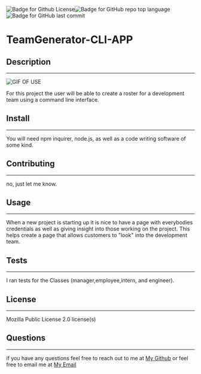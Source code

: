 ![Badge for Github License](https://img.shields.io/github/license/tylerdahl123/TeamGenerator-CLI-APP)![Badge for GitHub repo top language](https://img.shields.io/github/languages/top/tylerdahl123/TeamGenerator-CLI-APP?style=flat&logo=appveyor) ![Badge for GitHub last commit](https://img.shields.io/github/last-commit/tylerdahl123/TeamGenerator-CLI-APP?style=flat&logo=appveyor) 

# TeamGenerator-CLI-APP
## Description
 ---
 ![GIF OF USE](https://drive.google.com/file/d/1yuCIC23_Z_GcKZ9kKE0h35WoCitGrTr8/preview)
 
 For this project the user will be able to create a roster for a development team using a command line interface.
## Install 
---

 You will need npm inquirer, node.js, as well as a code writing software of some kind. 
## Contributing 
---

 no, just let me know. 
## Usage 
---

 When a new project is starting up it is nice to have a page with everybodies credentials as well as giving insight into those working on the project. This helps create a page that allows customers to "look" into the development team.  
## Tests
---

 I ran tests for the Classes (manager,employee,intern, and engineer).
## License 
---

 Mozilla Public License 2.0 license(s) 
## Questions 
---

  if you have any questions feel free to reach out to me at [My Github](https://github.com/tylerdahl123) or feel free to email me at [My Email](dahlgren15@gmail.com) 
    